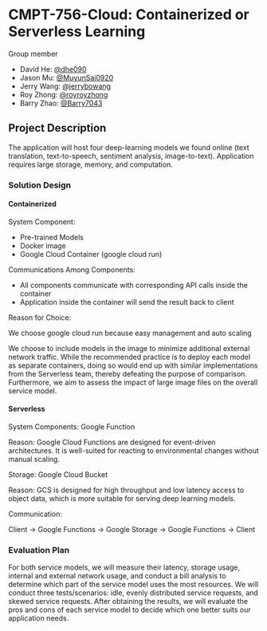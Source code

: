 # CMPT-756-Cloud: Containerized or Serverless Learning
Group member
- David He: [@dhe090](https://github.com/dhe090)
- Jason Mu: [@MuyunSai0920](https://github.com/MuyunSai0920)
- Jerry Wang: [@jerrybowang](https://github.com/jerrybowang)
- Roy Zhong: [@royroyzhong](https://github.com/royroyzhong)
- Barry Zhao: [@Barry7043](https://github.com/Barry7043)

## Project Description
The application will host four deep-learning models we found online (text translation, text-to-speech, sentiment analysis, image-to-text). Application requires large storage, memory, and computation.

### Solution Design
#### Containerized
System Component:
- Pre-trained Models
- Docker image
- Google Cloud Container (google cloud run)

Communications Among Components:
- All components communicate with corresponding API calls inside the container
- Application inside the container will send the result back to client

Reason for Choice:

We choose google cloud run because easy management and auto scaling

We choose to include models in the image to minimize additional external network traffic. While the recommended practice is to deploy each model as separate containers, doing so would end up with similar implementations from the Serverless team, thereby defeating the purpose of comparison. Furthermore, we aim to assess the impact of large image files on the overall service model.


#### Serverless
System Components:
Google Function

Reason: Google Cloud Functions are designed for event-driven architectures. It is well-suited for reacting to environmental changes without manual scaling.

Storage:  Google Cloud Bucket

Reason: GCS is designed for high throughput and low latency access to object data, which is more suitable for serving deep learning models.

Communication:

Client -> Google Functions -> Google Storage ->  Google Functions -> Client


### Evaluation Plan
For both service models, we will measure their latency, storage usage, internal and external network usage, and conduct a bill analysis to determine which part of the service model uses the most resources. We will conduct three tests/scenarios: idle, evenly distributed service requests, and skewed service requests. After obtaining the results, we will evaluate the pros and cons of each service model to decide which one better suits our application needs.